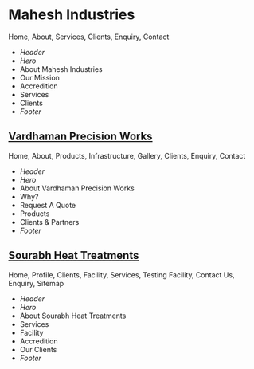 # Mahesh Industries

Home, About, Services, Clients, Enquiry, Contact

- _Header_
- _Hero_
- About Mahesh Industries
- Our Mission
- Accredition
- Services
- Clients
- _Footer_

## [Vardhaman Precision Works](https://vardhamanprecision.com/index.html)

Home, About, Products, Infrastructure, Gallery, Clients, Enquiry, Contact

- _Header_
- _Hero_
- About Vardhaman Precision Works
- Why?
- Request A Quote
- Products
- Clients & Partners
- _Footer_

## [Sourabh Heat Treatments](https://www.sourabhtreatment.com/)

Home, Profile, Clients, Facility, Services, Testing Facility, Contact Us, Enquiry, Sitemap

- _Header_
- _Hero_
- About Sourabh Heat Treatments
- Services
- Facility
- Accredition
- Our Clients
- _Footer_
